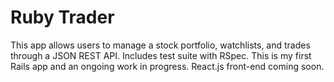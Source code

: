 # Ruby Trader

This app allows users to manage a stock portfolio, watchlists, and trades through a JSON REST API. Includes test suite with RSpec. This is my first Rails app and an ongoing work in progress. React.js front-end coming soon.
